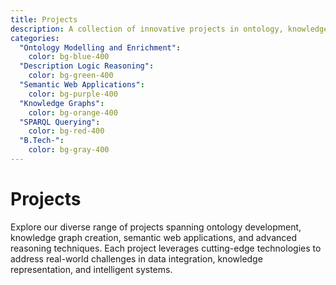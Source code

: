 ```yaml
---
title: Projects
description: A collection of innovative projects in ontology, knowledge graphs, and semantic web technologies.
categories:
  "Ontology Modelling and Enrichment":
    color: bg-blue-400
  "Description Logic Reasoning":
    color: bg-green-400
  "Semantic Web Applications":
    color: bg-purple-400
  "Knowledge Graphs":
    color: bg-orange-400
  "SPARQL Querying":
    color: bg-red-400
  "B.Tech-":
    color: bg-gray-400
---
```


# Projects

Explore our diverse range of projects spanning ontology development, knowledge graph creation, semantic web applications, and advanced reasoning techniques. Each project leverages cutting-edge technologies to address real-world challenges in data integration, knowledge representation, and intelligent systems.